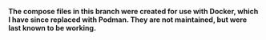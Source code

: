 **The compose files in this branch were created for use with Docker, which I have since replaced with Podman. They are not maintained, but were last known to be working.**